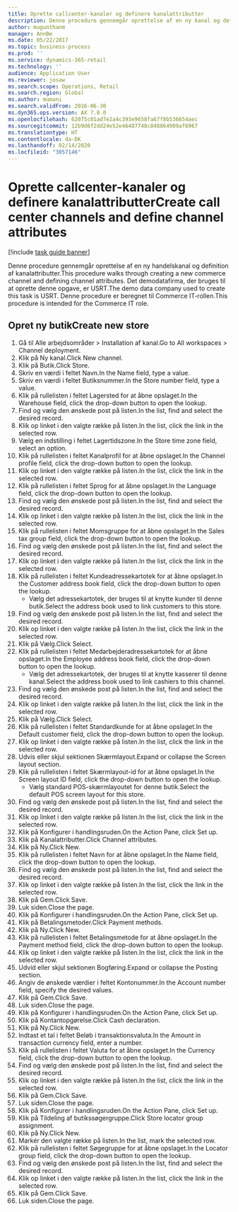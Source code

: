 ```yaml
---
title: Oprette callcenter-kanaler og definere kanalattributter
description: Denne procedure gennemgår oprettelse af en ny kanal og definition af kanalattributter.
author: mugunthanm
manager: AnnBe
ms.date: 05/22/2017
ms.topic: business-process
ms.prod: ''
ms.service: dynamics-365-retail
ms.technology: ''
audience: Application User
ms.reviewer: josaw
ms.search.scope: Operations, Retail
ms.search.region: Global
ms.author: mumani
ms.search.validFrom: 2016-06-30
ms.dyn365.ops.version: AX 7.0.0
ms.openlocfilehash: 62075c01ad7e2a4c393e9658fa67f8b536654aec
ms.sourcegitcommit: 12b9d6f2dd24e52e46487748c848864909af6967
ms.translationtype: HT
ms.contentlocale: da-DK
ms.lasthandoff: 02/14/2020
ms.locfileid: "3057146"
---
```

# <a name="create-call-center-channels-and-define-channel-attributes"></a><span data-ttu-id="42961-103">Oprette callcenter-kanaler og definere kanalattributter</span><span class="sxs-lookup"><span data-stu-id="42961-103">Create call center channels and define channel attributes</span></span>

[!include [task guide banner](../includes/task-guide-banner.md)]

<span data-ttu-id="42961-104">Denne procedure gennemgår oprettelse af en ny handelskanal og definition af kanalattributter.</span><span class="sxs-lookup"><span data-stu-id="42961-104">This procedure walks through creating a new commerce channel and defining channel attributes.</span></span> <span data-ttu-id="42961-105">Det demodatafirma, der bruges til at oprette denne opgave, er USRT.</span><span class="sxs-lookup"><span data-stu-id="42961-105">The demo data company used to create this task is USRT.</span></span> <span data-ttu-id="42961-106">Denne procedure er beregnet til Commerce IT-rollen.</span><span class="sxs-lookup"><span data-stu-id="42961-106">This procedure is intended for the Commerce IT role.</span></span>


## <a name="create-new-store"></a><span data-ttu-id="42961-107">Opret ny butik</span><span class="sxs-lookup"><span data-stu-id="42961-107">Create new store</span></span>
1. <span data-ttu-id="42961-108">Gå til Alle arbejdsområder > Installation af kanal.</span><span class="sxs-lookup"><span data-stu-id="42961-108">Go to All workspaces > Channel deployment.</span></span>
2. <span data-ttu-id="42961-109">Klik på Ny kanal.</span><span class="sxs-lookup"><span data-stu-id="42961-109">Click New channel.</span></span>
3. <span data-ttu-id="42961-110">Klik på Butik.</span><span class="sxs-lookup"><span data-stu-id="42961-110">Click Store.</span></span>
4. <span data-ttu-id="42961-111">Skriv en værdi i feltet Navn.</span><span class="sxs-lookup"><span data-stu-id="42961-111">In the Name field, type a value.</span></span>
5. <span data-ttu-id="42961-112">Skriv en værdi i feltet Butiksnummer.</span><span class="sxs-lookup"><span data-stu-id="42961-112">In the Store number field, type a value.</span></span>
6. <span data-ttu-id="42961-113">Klik på rullelisten i feltet Lagersted for at åbne opslaget.</span><span class="sxs-lookup"><span data-stu-id="42961-113">In the Warehouse field, click the drop-down button to open the lookup.</span></span>
7. <span data-ttu-id="42961-114">Find og vælg den ønskede post på listen.</span><span class="sxs-lookup"><span data-stu-id="42961-114">In the list, find and select the desired record.</span></span>
8. <span data-ttu-id="42961-115">Klik op linket i den valgte række på listen.</span><span class="sxs-lookup"><span data-stu-id="42961-115">In the list, click the link in the selected row.</span></span>
9. <span data-ttu-id="42961-116">Vælg en indstilling i feltet Lagertidszone.</span><span class="sxs-lookup"><span data-stu-id="42961-116">In the Store time zone field, select an option.</span></span>
10. <span data-ttu-id="42961-117">Klik på rullelisten i feltet Kanalprofil for at åbne opslaget.</span><span class="sxs-lookup"><span data-stu-id="42961-117">In the Channel profile field, click the drop-down button to open the lookup.</span></span>
11. <span data-ttu-id="42961-118">Klik op linket i den valgte række på listen.</span><span class="sxs-lookup"><span data-stu-id="42961-118">In the list, click the link in the selected row.</span></span>
12. <span data-ttu-id="42961-119">Klik på rullelisten i feltet Sprog for at åbne opslaget.</span><span class="sxs-lookup"><span data-stu-id="42961-119">In the Language field, click the drop-down button to open the lookup.</span></span>
13. <span data-ttu-id="42961-120">Find og vælg den ønskede post på listen.</span><span class="sxs-lookup"><span data-stu-id="42961-120">In the list, find and select the desired record.</span></span>
14. <span data-ttu-id="42961-121">Klik op linket i den valgte række på listen.</span><span class="sxs-lookup"><span data-stu-id="42961-121">In the list, click the link in the selected row.</span></span>
15. <span data-ttu-id="42961-122">Klik på rullelisten i feltet Momsgruppe for at åbne opslaget.</span><span class="sxs-lookup"><span data-stu-id="42961-122">In the Sales tax group field, click the drop-down button to open the lookup.</span></span>
16. <span data-ttu-id="42961-123">Find og vælg den ønskede post på listen.</span><span class="sxs-lookup"><span data-stu-id="42961-123">In the list, find and select the desired record.</span></span>
17. <span data-ttu-id="42961-124">Klik op linket i den valgte række på listen.</span><span class="sxs-lookup"><span data-stu-id="42961-124">In the list, click the link in the selected row.</span></span>
18. <span data-ttu-id="42961-125">Klik på rullelisten i feltet Kundeadressekartotek for at åbne opslaget.</span><span class="sxs-lookup"><span data-stu-id="42961-125">In the Customer address book field, click the drop-down button to open the lookup.</span></span>
    * <span data-ttu-id="42961-126">Vælg det adressekartotek, der bruges til at knytte kunder til denne butik.</span><span class="sxs-lookup"><span data-stu-id="42961-126">Select the address book used to link customers to this store.</span></span>  
19. <span data-ttu-id="42961-127">Find og vælg den ønskede post på listen.</span><span class="sxs-lookup"><span data-stu-id="42961-127">In the list, find and select the desired record.</span></span>
20. <span data-ttu-id="42961-128">Klik op linket i den valgte række på listen.</span><span class="sxs-lookup"><span data-stu-id="42961-128">In the list, click the link in the selected row.</span></span>
21. <span data-ttu-id="42961-129">Klik på Vælg.</span><span class="sxs-lookup"><span data-stu-id="42961-129">Click Select.</span></span>
22. <span data-ttu-id="42961-130">Klik på rullelisten i feltet Medarbejderadressekartotek for at åbne opslaget.</span><span class="sxs-lookup"><span data-stu-id="42961-130">In the Employee address book field, click the drop-down button to open the lookup.</span></span>
    * <span data-ttu-id="42961-131">Vælg det adressekartotek, der bruges til at knytte kasserer til denne kanal.</span><span class="sxs-lookup"><span data-stu-id="42961-131">Select the address book used to link cashiers to this channel.</span></span>  
23. <span data-ttu-id="42961-132">Find og vælg den ønskede post på listen.</span><span class="sxs-lookup"><span data-stu-id="42961-132">In the list, find and select the desired record.</span></span>
24. <span data-ttu-id="42961-133">Klik op linket i den valgte række på listen.</span><span class="sxs-lookup"><span data-stu-id="42961-133">In the list, click the link in the selected row.</span></span>
25. <span data-ttu-id="42961-134">Klik på Vælg.</span><span class="sxs-lookup"><span data-stu-id="42961-134">Click Select.</span></span>
26. <span data-ttu-id="42961-135">Klik på rullelisten i feltet Standardkunde for at åbne opslaget.</span><span class="sxs-lookup"><span data-stu-id="42961-135">In the Default customer field, click the drop-down button to open the lookup.</span></span>
27. <span data-ttu-id="42961-136">Klik op linket i den valgte række på listen.</span><span class="sxs-lookup"><span data-stu-id="42961-136">In the list, click the link in the selected row.</span></span>
28. <span data-ttu-id="42961-137">Udvis eller skjul sektionen Skærmlayout.</span><span class="sxs-lookup"><span data-stu-id="42961-137">Expand or collapse the Screen layout section.</span></span>
29. <span data-ttu-id="42961-138">Klik på rullelisten i feltet Skærmlayout-id for at åbne opslaget.</span><span class="sxs-lookup"><span data-stu-id="42961-138">In the Screen layout ID field, click the drop-down button to open the lookup.</span></span>
    * <span data-ttu-id="42961-139">Vælg standard POS-skærmlayoutet for denne butik.</span><span class="sxs-lookup"><span data-stu-id="42961-139">Select the default POS screen layout for this store.</span></span>  
30. <span data-ttu-id="42961-140">Find og vælg den ønskede post på listen.</span><span class="sxs-lookup"><span data-stu-id="42961-140">In the list, find and select the desired record.</span></span>
31. <span data-ttu-id="42961-141">Klik op linket i den valgte række på listen.</span><span class="sxs-lookup"><span data-stu-id="42961-141">In the list, click the link in the selected row.</span></span>
32. <span data-ttu-id="42961-142">Klik på Konfigurer i handlingsruden.</span><span class="sxs-lookup"><span data-stu-id="42961-142">On the Action Pane, click Set up.</span></span>
33. <span data-ttu-id="42961-143">Klik på Kanalattributter.</span><span class="sxs-lookup"><span data-stu-id="42961-143">Click Channel attributes.</span></span>
34. <span data-ttu-id="42961-144">Klik på Ny.</span><span class="sxs-lookup"><span data-stu-id="42961-144">Click New.</span></span>
35. <span data-ttu-id="42961-145">Klik på rullelisten i feltet Navn for at åbne opslaget.</span><span class="sxs-lookup"><span data-stu-id="42961-145">In the Name field, click the drop-down button to open the lookup.</span></span>
36. <span data-ttu-id="42961-146">Find og vælg den ønskede post på listen.</span><span class="sxs-lookup"><span data-stu-id="42961-146">In the list, find and select the desired record.</span></span>
37. <span data-ttu-id="42961-147">Klik op linket i den valgte række på listen.</span><span class="sxs-lookup"><span data-stu-id="42961-147">In the list, click the link in the selected row.</span></span>
38. <span data-ttu-id="42961-148">Klik på Gem.</span><span class="sxs-lookup"><span data-stu-id="42961-148">Click Save.</span></span>
39. <span data-ttu-id="42961-149">Luk siden.</span><span class="sxs-lookup"><span data-stu-id="42961-149">Close the page.</span></span>
40. <span data-ttu-id="42961-150">Klik på Konfigurer i handlingsruden.</span><span class="sxs-lookup"><span data-stu-id="42961-150">On the Action Pane, click Set up.</span></span>
41. <span data-ttu-id="42961-151">Klik på Betalingsmetoder.</span><span class="sxs-lookup"><span data-stu-id="42961-151">Click Payment methods.</span></span>
42. <span data-ttu-id="42961-152">Klik på Ny.</span><span class="sxs-lookup"><span data-stu-id="42961-152">Click New.</span></span>
43. <span data-ttu-id="42961-153">Klik på rullelisten i feltet Betalingsmetode for at åbne opslaget.</span><span class="sxs-lookup"><span data-stu-id="42961-153">In the Payment method field, click the drop-down button to open the lookup.</span></span>
44. <span data-ttu-id="42961-154">Klik op linket i den valgte række på listen.</span><span class="sxs-lookup"><span data-stu-id="42961-154">In the list, click the link in the selected row.</span></span>
45. <span data-ttu-id="42961-155">Udvid eller skjul sektionen Bogføring.</span><span class="sxs-lookup"><span data-stu-id="42961-155">Expand or collapse the Posting section.</span></span>
46. <span data-ttu-id="42961-156">Angiv de ønskede værdier i feltet Kontonummer.</span><span class="sxs-lookup"><span data-stu-id="42961-156">In the Account number field, specify the desired values.</span></span>
47. <span data-ttu-id="42961-157">Klik på Gem.</span><span class="sxs-lookup"><span data-stu-id="42961-157">Click Save.</span></span>
48. <span data-ttu-id="42961-158">Luk siden.</span><span class="sxs-lookup"><span data-stu-id="42961-158">Close the page.</span></span>
49. <span data-ttu-id="42961-159">Klik på Konfigurer i handlingsruden.</span><span class="sxs-lookup"><span data-stu-id="42961-159">On the Action Pane, click Set up.</span></span>
50. <span data-ttu-id="42961-160">Klik på Kontantopgørelse.</span><span class="sxs-lookup"><span data-stu-id="42961-160">Click Cash declaration.</span></span>
51. <span data-ttu-id="42961-161">Klik på Ny.</span><span class="sxs-lookup"><span data-stu-id="42961-161">Click New.</span></span>
52. <span data-ttu-id="42961-162">Indtast et tal i feltet Beløb i transaktionsvaluta.</span><span class="sxs-lookup"><span data-stu-id="42961-162">In the Amount in transaction currency field, enter a number.</span></span>
53. <span data-ttu-id="42961-163">Klik på rullelisten i feltet Valuta for at åbne opslaget.</span><span class="sxs-lookup"><span data-stu-id="42961-163">In the Currency field, click the drop-down button to open the lookup.</span></span>
54. <span data-ttu-id="42961-164">Find og vælg den ønskede post på listen.</span><span class="sxs-lookup"><span data-stu-id="42961-164">In the list, find and select the desired record.</span></span>
55. <span data-ttu-id="42961-165">Klik op linket i den valgte række på listen.</span><span class="sxs-lookup"><span data-stu-id="42961-165">In the list, click the link in the selected row.</span></span>
56. <span data-ttu-id="42961-166">Klik på Gem.</span><span class="sxs-lookup"><span data-stu-id="42961-166">Click Save.</span></span>
57. <span data-ttu-id="42961-167">Luk siden.</span><span class="sxs-lookup"><span data-stu-id="42961-167">Close the page.</span></span>
58. <span data-ttu-id="42961-168">Klik på Konfigurer i handlingsruden.</span><span class="sxs-lookup"><span data-stu-id="42961-168">On the Action Pane, click Set up.</span></span>
59. <span data-ttu-id="42961-169">Klik på Tildeling af butikssøgergruppe.</span><span class="sxs-lookup"><span data-stu-id="42961-169">Click Store locator group assignment.</span></span>
60. <span data-ttu-id="42961-170">Klik på Ny.</span><span class="sxs-lookup"><span data-stu-id="42961-170">Click New.</span></span>
61. <span data-ttu-id="42961-171">Markér den valgte række på listen.</span><span class="sxs-lookup"><span data-stu-id="42961-171">In the list, mark the selected row.</span></span>
62. <span data-ttu-id="42961-172">Klik på rullelisten i feltet Søgegruppe for at åbne opslaget.</span><span class="sxs-lookup"><span data-stu-id="42961-172">In the Locator group field, click the drop-down button to open the lookup.</span></span>
63. <span data-ttu-id="42961-173">Find og vælg den ønskede post på listen.</span><span class="sxs-lookup"><span data-stu-id="42961-173">In the list, find and select the desired record.</span></span>
64. <span data-ttu-id="42961-174">Klik op linket i den valgte række på listen.</span><span class="sxs-lookup"><span data-stu-id="42961-174">In the list, click the link in the selected row.</span></span>
65. <span data-ttu-id="42961-175">Klik på Gem.</span><span class="sxs-lookup"><span data-stu-id="42961-175">Click Save.</span></span>
66. <span data-ttu-id="42961-176">Luk siden.</span><span class="sxs-lookup"><span data-stu-id="42961-176">Close the page.</span></span>

